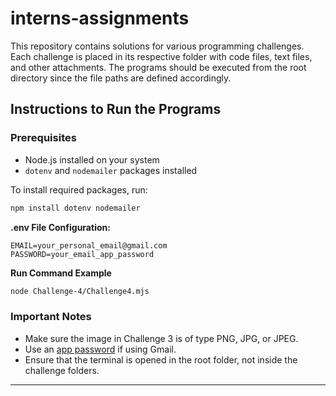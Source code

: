 # interns-assignments

This repository contains solutions for various programming challenges. Each challenge is placed in its respective folder with code files, text files, and other attachments. The programs should be executed from the root directory since the file paths are defined accordingly.

## Instructions to Run the Programs

### Prerequisites
- Node.js installed on your system
- `dotenv` and `nodemailer` packages installed

To install required packages, run:
```bash
npm install dotenv nodemailer
```

**.env File Configuration:**
```env
EMAIL=your_personal_email@gmail.com
PASSWORD=your_email_app_password
```

**Run Command Example**
```bash
node Challenge-4/Challenge4.mjs
```

### Important Notes
- Make sure the image in Challenge 3 is of type PNG, JPG, or JPEG.
- Use an [app password](https://support.google.com/accounts/answer/185833?hl=en) if using Gmail.
- Ensure that the terminal is opened in the root folder, not inside the challenge folders.

---

